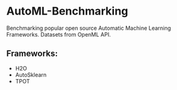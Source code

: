 # AutoML-Benchmarking
Benchmarking popular open source Automatic Machine Learning Frameworks. Datasets from OpenML API.  

## Frameworks:
- H2O
- AutoSklearn
- TPOT
